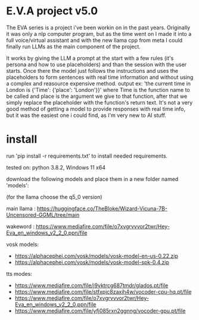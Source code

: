 # E.V.A project v5.0
The EVA series is a project i've been workin on in the past years. Originally it was only a nlp computer program, but as the time went on I made it into a full voice/virtual assistant and with the new llama cpp from meta I could finally run LLMs as the main component of the project.

It works by giving the LLM a prompt at the start with a few rules (it's persona and how to use placeholders) and than the session with the user starts. Once there the model just follows the instructions and uses the placeholders to form sentences with real time information and without using a complex and reasource expensive method. output ex: 'the current time in London is {'Time': {'place': 'London'}}' where Time is the function name to be called and place is the argument we give to that function, after that we simply replace the placeholder with the function's return text. It's not a very good method of getting a model to provide responses with real time info, but it was the easiest one i could find, as I'm very new to AI stuff.

# install

run 'pip install -r requirements.txt' to install needed requirements.

tested on: python 3.8.2, Windows 11 x64

download the following models and place them in a new folder named 'models':

  (for the llama choose the q5_0 version)

  main llama : https://huggingface.co/TheBloke/Wizard-Vicuna-7B-Uncensored-GGML/tree/main
  
  wakeword   : https://www.mediafire.com/file/o7xvgrvvvor2twr/Hey-Eva_en_windows_v2_2_0.ppn/file
  
  vosk models:
  - https://alphacephei.com/vosk/models/vosk-model-en-us-0.22.zip
  - https://alphacephei.com/vosk/models/vosk-model-spk-0.4.zip
  
  tts modes:
  - https://www.mediafire.com/file/j9yktrcg687tmdr/glados.pt/file
  - https://www.mediafire.com/file/stfxpjc8zaxih4w/vocoder-cpu-hq.pt/file
  - https://www.mediafire.com/file/o7xvgrvvvor2twr/Hey-Eva_en_windows_v2_2_0.ppn/file
  - https://www.mediafire.com/file/yfj085rxn2ggnng/vocoder-gpu.pt/file
